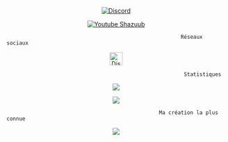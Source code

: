 
 <p align="center">
<a href="https://discords.com/bio/p/shazuub" target="blank"><img align="center" src="https://discord.c99.nl/widget/theme-1/470972839302791198.png" alt="Discord" /></a>
</p>
 <p align="center">
<a href="https://www.youtube.com/channel/UCSG40zTkJMUbW-GSYjux3bg" target="blank"><img align="center" src="https://img.shields.io/youtube/channel/subscribers/UC4U91XhP8Uw1ewnYzZJI6eg?label=s%27abonner&style=for-the-badge" alt="Youtube Shazuub" /></a>
</p>
</p>

                                                            Réseaux sociaux

<p align="center">
<a href="https://discord.gg/" target="blank"><img align="center" src="https://upload.wikimedia.org/wikipedia/fr/thumb/4/4f/Discord_Logo_sans_texte.svg/1818px-Discord_Logo_sans_texte.svg.png" alt="Discord" height="30" width="30"/></a>
</p>

                                                             Statistiques
                                             
<p align="center">
  <img align="center" src="https://github-readme-stats.vercel.app/api/top-langs/?username=dhz542165&theme=onedark"/>
</p>

<p align="center">
  <a href="https://github.com/dhz542165?tab=repositories">
<img  src="https://github-readme-stats.vercel.app/api?username=dhz542165&hide=issues&show_icons=true&theme=onedark" data-canonical-src="https://github-readme-stats.vercel.app/api?username=dhz542165&hide=issues&show_icons=true&theme=onedark">
    </a>
</p>

                                                     Ma création la plus connue
<p align="center">
<a href="https://github.com/Shazuub/ShVehMenu">
  <img align="center" src="https://github-readme-stats.vercel.app/api/pin/?username=Shazuub&repo=ShVehMenu&theme=onedark"/>
</a>
</p>


